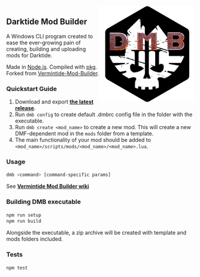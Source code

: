 <img align="right" alt="Darktide Mod Builder" src="./logo/256.png">

## Darktide Mod Builder  

A Windows CLI program created to ease the ever-growing pain of creating, building and uploading mods for Darktide.

Made in [Node.js](https://nodejs.org/en/). Compiled with [pkg](https://github.com/zeit/pkg). Forked from [Vermintide-Mod-Builder](https://github.com/Vermintide-Mod-Framework/Vermintide-Mod-Builder).

### Quickstart Guide

1. Download and export **[the latest release](https://github.com/Darktide-Mod-Framework/Darktide-Mod-Builder/releases/latest)**.
2. Run `dmb config` to create default .dmbrc config file in the folder with the executable.    
3. Run `dmb create <mod_name>` to create a new mod. This will create a new DMF-dependent mod in the `mods` folder from a template. 
4. The main functionality of your mod should be added to `<mod_name>/scripts/mods/<mod_name>/<mod_name>.lua`.

### Usage

```bash
dmb <command> [command-specific params]
```

See **[Vermintide Mod Builder wiki](https://github.com/Vermintide-Mod-Framework/Vermintide-Mod-Builder/wiki)**

### Building DMB executable

```bash
npm run setup
npm run build
```

Alongside the executable, a zip archive will be created with template and mods folders included.

### Tests

```bash
npm test
```

